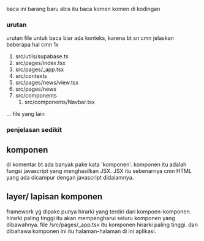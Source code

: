 baca ini barang baru abis itu baca komen komen di kodingan

### urutan

urutan file untuk baca biar ada konteks, karena bt sn cmn jelaskan beberapa hal cmn 1x

1. src/utils/supabase.ts
2. src/pages/index.tsx
3. src/pages/\_app.tsx
4. src/contexts
5. src/pages/news/view.tsx
6. src/pages/news
7. src/components
   1. src/components/Navbar.tsx

... file yang lain

### penjelasan sedikit

## komponen

di komentar bt ada banyak pake kata 'komponen'.
komponen itu adalah fungsi javascript yang menghasilkan JSX.
JSX itu sebenarnya cmn HTML yang ada dicampur dengan javascript didalamnya.

## layer/ lapisan komponen

framework yg dipake punya hirarki yang terdiri dari kompoen-komponen.
hirarki paling tinggi itu akan mempengharui seluru komponen yang dibawahnya.
file /src/pages/\_app.tsx itu komponen hirarki paling tinggi.
dan dibahawa komponen ini itu halaman-halaman di ini aplikasi.
